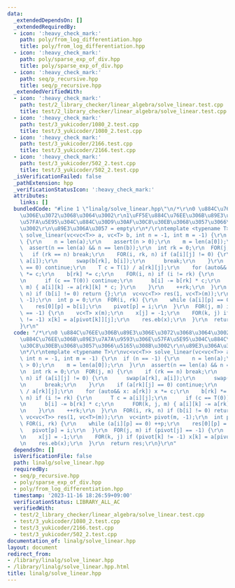 ```yaml
---
data:
  _extendedDependsOn: []
  _extendedRequiredBy:
  - icon: ':heavy_check_mark:'
    path: poly/from_log_differentiation.hpp
    title: poly/from_log_differentiation.hpp
  - icon: ':heavy_check_mark:'
    path: poly/sparse_exp_of_div.hpp
    title: poly/sparse_exp_of_div.hpp
  - icon: ':heavy_check_mark:'
    path: seq/p_recursive.hpp
    title: seq/p_recursive.hpp
  _extendedVerifiedWith:
  - icon: ':heavy_check_mark:'
    path: test/2_library_checker/linear_algebra/solve_linear.test.cpp
    title: test/2_library_checker/linear_algebra/solve_linear.test.cpp
  - icon: ':heavy_check_mark:'
    path: test/3_yukicoder/1080_2.test.cpp
    title: test/3_yukicoder/1080_2.test.cpp
  - icon: ':heavy_check_mark:'
    path: test/3_yukicoder/2166.test.cpp
    title: test/3_yukicoder/2166.test.cpp
  - icon: ':heavy_check_mark:'
    path: test/3_yukicoder/502_2.test.cpp
    title: test/3_yukicoder/502_2.test.cpp
  _isVerificationFailed: false
  _pathExtension: hpp
  _verificationStatusIcon: ':heavy_check_mark:'
  attributes:
    links: []
  bundledCode: "#line 1 \"linalg/solve_linear.hpp\"\n/*\r\n0 \u884C\u76EE\u306B\u89E3\
    \u306E\u3072\u3068\u3064\u3002\r\n1\uFF5E\u884C\u76EE\u306B\u89E3\u7A7A\u9593\u306E\
    \u57FA\u5E95\u304C\u884C\u30D9\u30AF\u30C8\u30EB\u3068\u3057\u3066\u5165\u308B\
    \u3002\r\n\u89E3\u306A\u3057 = empty\r\n*/\r\ntemplate <typename T>\r\nvc<vc<T>>\
    \ solve_linear(vc<vc<T>> a, vc<T> b, int n = -1, int m = -1) {\r\n  if (n == -1)\
    \ {\r\n    n = len(a);\r\n    assert(n > 0);\r\n    m = len(a[0]);\r\n  }\r\n\
    \  assert(n == len(a) && n == len(b));\r\n  int rk = 0;\r\n  FOR(j, m) {\r\n \
    \   if (rk == n) break;\r\n    FOR(i, rk, n) if (a[i][j] != 0) {\r\n      swap(a[rk],\
    \ a[i]);\r\n      swap(b[rk], b[i]);\r\n      break;\r\n    }\r\n    if (a[rk][j]\
    \ == 0) continue;\r\n    T c = T(1) / a[rk][j];\r\n    for (auto&& x: a[rk]) x\
    \ *= c;\r\n    b[rk] *= c;\r\n    FOR(i, n) if (i != rk) {\r\n      T c = a[i][j];\r\
    \n      if (c == T(0)) continue;\r\n      b[i] -= b[rk] * c;\r\n      FOR(k, j,\
    \ m) { a[i][k] -= a[rk][k] * c; }\r\n    }\r\n    ++rk;\r\n  }\r\n  FOR(i, rk,\
    \ n) if (b[i] != 0) return {};\r\n  vc<vc<T>> res(1, vc<T>(m));\r\n  vc<int> pivot(m,\
    \ -1);\r\n  int p = 0;\r\n  FOR(i, rk) {\r\n    while (a[i][p] == 0) ++p;\r\n\
    \    res[0][p] = b[i];\r\n    pivot[p] = i;\r\n  }\r\n  FOR(j, m) if (pivot[j]\
    \ == -1) {\r\n    vc<T> x(m);\r\n    x[j] = -1;\r\n    FOR(k, j) if (pivot[k]\
    \ != -1) x[k] = a[pivot[k]][j];\r\n    res.eb(x);\r\n  }\r\n  return res;\r\n\
    }\r\n"
  code: "/*\r\n0 \u884C\u76EE\u306B\u89E3\u306E\u3072\u3068\u3064\u3002\r\n1\uFF5E\
    \u884C\u76EE\u306B\u89E3\u7A7A\u9593\u306E\u57FA\u5E95\u304C\u884C\u30D9\u30AF\
    \u30C8\u30EB\u3068\u3057\u3066\u5165\u308B\u3002\r\n\u89E3\u306A\u3057 = empty\r\
    \n*/\r\ntemplate <typename T>\r\nvc<vc<T>> solve_linear(vc<vc<T>> a, vc<T> b,\
    \ int n = -1, int m = -1) {\r\n  if (n == -1) {\r\n    n = len(a);\r\n    assert(n\
    \ > 0);\r\n    m = len(a[0]);\r\n  }\r\n  assert(n == len(a) && n == len(b));\r\
    \n  int rk = 0;\r\n  FOR(j, m) {\r\n    if (rk == n) break;\r\n    FOR(i, rk,\
    \ n) if (a[i][j] != 0) {\r\n      swap(a[rk], a[i]);\r\n      swap(b[rk], b[i]);\r\
    \n      break;\r\n    }\r\n    if (a[rk][j] == 0) continue;\r\n    T c = T(1)\
    \ / a[rk][j];\r\n    for (auto&& x: a[rk]) x *= c;\r\n    b[rk] *= c;\r\n    FOR(i,\
    \ n) if (i != rk) {\r\n      T c = a[i][j];\r\n      if (c == T(0)) continue;\r\
    \n      b[i] -= b[rk] * c;\r\n      FOR(k, j, m) { a[i][k] -= a[rk][k] * c; }\r\
    \n    }\r\n    ++rk;\r\n  }\r\n  FOR(i, rk, n) if (b[i] != 0) return {};\r\n \
    \ vc<vc<T>> res(1, vc<T>(m));\r\n  vc<int> pivot(m, -1);\r\n  int p = 0;\r\n \
    \ FOR(i, rk) {\r\n    while (a[i][p] == 0) ++p;\r\n    res[0][p] = b[i];\r\n \
    \   pivot[p] = i;\r\n  }\r\n  FOR(j, m) if (pivot[j] == -1) {\r\n    vc<T> x(m);\r\
    \n    x[j] = -1;\r\n    FOR(k, j) if (pivot[k] != -1) x[k] = a[pivot[k]][j];\r\
    \n    res.eb(x);\r\n  }\r\n  return res;\r\n}\r\n"
  dependsOn: []
  isVerificationFile: false
  path: linalg/solve_linear.hpp
  requiredBy:
  - seq/p_recursive.hpp
  - poly/sparse_exp_of_div.hpp
  - poly/from_log_differentiation.hpp
  timestamp: '2023-11-16 18:26:59+09:00'
  verificationStatus: LIBRARY_ALL_AC
  verifiedWith:
  - test/2_library_checker/linear_algebra/solve_linear.test.cpp
  - test/3_yukicoder/1080_2.test.cpp
  - test/3_yukicoder/2166.test.cpp
  - test/3_yukicoder/502_2.test.cpp
documentation_of: linalg/solve_linear.hpp
layout: document
redirect_from:
- /library/linalg/solve_linear.hpp
- /library/linalg/solve_linear.hpp.html
title: linalg/solve_linear.hpp
---
```

